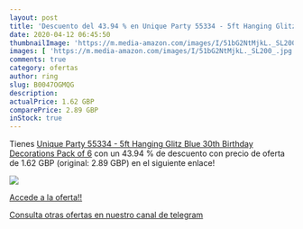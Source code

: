 ```yaml
---
layout: post
title: 'Descuento del 43.94 % en Unique Party 55334 - 5ft Hanging Glitz B'
date: 2020-04-12 06:45:50
thumbnailImage: 'https://m.media-amazon.com/images/I/51bG2NtMjkL._SL200_.jpg'
images: [ 'https://m.media-amazon.com/images/I/51bG2NtMjkL._SL200_.jpg' ]
comments: true
category: ofertas
author: ring
slug: B0047OGMQG
description:
actualPrice: 1.62 GBP
comparePrice: 2.89 GBP
inStock: true
---
```


Tienes [Unique Party 55334 - 5ft Hanging Glitz Blue 30th Birthday Decorations  Pack of 6](https://www.amazon.com/dp/B0047OGMQG/?tag=redken08-20) con un 43.94 % de descuento con precio de oferta de 1.62 GBP (original: 2.89 GBP) en el siguiente enlace!

[![](https://m.media-amazon.com/images/I/51bG2NtMjkL._SL200_.jpg)](https://www.amazon.com/dp/B0047OGMQG/?tag=redken08-20)

[Accede a la oferta!!](https://www.amazon.com/dp/B0047OGMQG/?tag=redken08-20)

[Consulta otras ofertas en nuestro canal de telegram](https://t.me/s/ofertas25)
